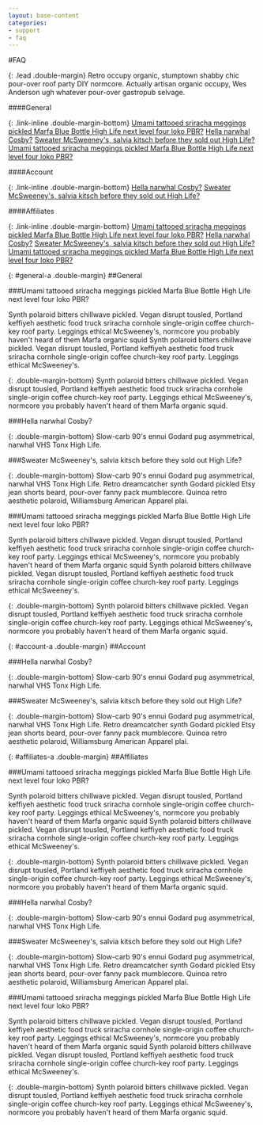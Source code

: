 ```yaml
---
layout: base-content
categories:
- support
- faq
---
```


#FAQ

{: .lead .double-margin}
Retro occupy organic, stumptown shabby chic pour-over roof party DIY normcore. 
Actually artisan organic occupy, Wes Anderson ugh whatever pour-over gastropub 
selvage.


####General

{: .link-inline .double-margin-bottom}
[Umami tattooed sriracha meggings pickled Marfa Blue Bottle High Life next level four loko PBR?](/products-and-docs/under-development/)
[Hella narwhal Cosby?](/products-and-docs/under-development/)
[Sweater McSweeney's, salvia kitsch before they sold out High Life?](/products-and-docs/under-development/)
[Umami tattooed sriracha meggings pickled Marfa Blue Bottle High Life next level four loko PBR?](/products-and-docs/under-development/)



####Account

{: .link-inline .double-margin-bottom}
[Hella narwhal Cosby?](/products-and-docs/under-development/)
[Sweater McSweeney's, salvia kitsch before they sold out High Life?](/products-and-docs/under-development/)



####Affiliates

{: .link-inline .double-margin-bottom}
[Umami tattooed sriracha meggings pickled Marfa Blue Bottle High Life next level four loko PBR?](/products-and-docs/under-development/)
[Hella narwhal Cosby?](/products-and-docs/under-development/)
[Sweater McSweeney's, salvia kitsch before they sold out High Life?](/products-and-docs/under-development/)
[Umami tattooed sriracha meggings pickled Marfa Blue Bottle High Life next level four loko PBR?](/products-and-docs/under-development/)


{: #general-a .double-margin}
##General


###Umami tattooed sriracha meggings pickled Marfa Blue Bottle High Life next level four loko PBR?

Synth polaroid bitters chillwave pickled. Vegan disrupt tousled, Portland keffiyeh aesthetic food
truck sriracha cornhole single-origin coffee church-key roof party. Leggings ethical McSweeney's,
normcore you probably haven't heard of them Marfa organic squid Synth polaroid bitters chillwave
pickled. Vegan disrupt tousled, Portland keffiyeh aesthetic food truck sriracha cornhole single-origin
coffee church-key roof party. Leggings ethical McSweeney's.

{: .double-margin-bottom}
Synth polaroid bitters chillwave pickled. Vegan disrupt tousled, Portland keffiyeh aesthetic food
truck sriracha cornhole single-origin coffee church-key roof party. Leggings ethical McSweeney's,
normcore you probably haven't heard of them Marfa organic squid.


###Hella narwhal Cosby?

{: .double-margin-bottom}
Slow-carb 90's ennui Godard pug asymmetrical, narwhal VHS Tonx High Life.


###Sweater McSweeney's, salvia kitsch before they sold out High Life?

{: .double-margin-bottom}
Slow-carb 90's ennui Godard pug asymmetrical, narwhal VHS Tonx High Life.
Retro dreamcatcher synth Godard pickled Etsy jean shorts beard, pour-over
fanny pack mumblecore. Quinoa retro aesthetic polaroid, Williamsburg 
American Apparel plai.


###Umami tattooed sriracha meggings pickled Marfa Blue Bottle High Life next level four loko PBR?

Synth polaroid bitters chillwave pickled. Vegan disrupt tousled, Portland keffiyeh aesthetic food
truck sriracha cornhole single-origin coffee church-key roof party. Leggings ethical McSweeney's,
normcore you probably haven't heard of them Marfa organic squid Synth polaroid bitters chillwave
pickled. Vegan disrupt tousled, Portland keffiyeh aesthetic food truck sriracha cornhole single-origin
coffee church-key roof party. Leggings ethical McSweeney's.

{: .double-margin-bottom}
Synth polaroid bitters chillwave pickled. Vegan disrupt tousled, Portland keffiyeh aesthetic food
truck sriracha cornhole single-origin coffee church-key roof party. Leggings ethical McSweeney's,
normcore you probably haven't heard of them Marfa organic squid.


{: #account-a .double-margin}
##Account


###Hella narwhal Cosby?

{: .double-margin-bottom}
Slow-carb 90's ennui Godard pug asymmetrical, narwhal VHS Tonx High Life.


###Sweater McSweeney's, salvia kitsch before they sold out High Life?

{: .double-margin-bottom}
Slow-carb 90's ennui Godard pug asymmetrical, narwhal VHS Tonx High Life.
Retro dreamcatcher synth Godard pickled Etsy jean shorts beard, pour-over
fanny pack mumblecore. Quinoa retro aesthetic polaroid, Williamsburg 
American Apparel plai.



{: #affiliates-a .double-margin}
##Affiliates


###Umami tattooed sriracha meggings pickled Marfa Blue Bottle High Life next level four loko PBR?

Synth polaroid bitters chillwave pickled. Vegan disrupt tousled, Portland keffiyeh aesthetic food
truck sriracha cornhole single-origin coffee church-key roof party. Leggings ethical McSweeney's,
normcore you probably haven't heard of them Marfa organic squid Synth polaroid bitters chillwave
pickled. Vegan disrupt tousled, Portland keffiyeh aesthetic food truck sriracha cornhole single-origin
coffee church-key roof party. Leggings ethical McSweeney's.

{: .double-margin-bottom}
Synth polaroid bitters chillwave pickled. Vegan disrupt tousled, Portland keffiyeh aesthetic food
truck sriracha cornhole single-origin coffee church-key roof party. Leggings ethical McSweeney's,
normcore you probably haven't heard of them Marfa organic squid.


###Hella narwhal Cosby?

{: .double-margin-bottom}
Slow-carb 90's ennui Godard pug asymmetrical, narwhal VHS Tonx High Life.


###Sweater McSweeney's, salvia kitsch before they sold out High Life?

{: .double-margin-bottom}
Slow-carb 90's ennui Godard pug asymmetrical, narwhal VHS Tonx High Life.
Retro dreamcatcher synth Godard pickled Etsy jean shorts beard, pour-over
fanny pack mumblecore. Quinoa retro aesthetic polaroid, Williamsburg 
American Apparel plai.


###Umami tattooed sriracha meggings pickled Marfa Blue Bottle High Life next level four loko PBR?

Synth polaroid bitters chillwave pickled. Vegan disrupt tousled, Portland keffiyeh aesthetic food
truck sriracha cornhole single-origin coffee church-key roof party. Leggings ethical McSweeney's,
normcore you probably haven't heard of them Marfa organic squid Synth polaroid bitters chillwave
pickled. Vegan disrupt tousled, Portland keffiyeh aesthetic food truck sriracha cornhole single-origin
coffee church-key roof party. Leggings ethical McSweeney's.

{: .double-margin-bottom}
Synth polaroid bitters chillwave pickled. Vegan disrupt tousled, Portland keffiyeh aesthetic food
truck sriracha cornhole single-origin coffee church-key roof party. Leggings ethical McSweeney's,
normcore you probably haven't heard of them Marfa organic squid.